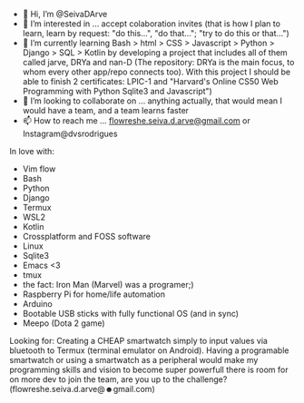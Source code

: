 - 👋 Hi, I’m @SeivaDArve
- 👀 I’m interested in ... accept colaboration invites (that is how I plan to learn, learn by request: "do this...", "do that..."; "try to do this or that...")
- 🌱 I’m currently learning Bash > html > CSS > Javascript > Python > Django > SQL > Kotlin by developing a project that includes all of them called jarve, DRYa and nan-D (The repository: DRYa is the main focus, to whom every other app/repo connects too). With this project I should be able to finish 2 certificates: LPIC-1 and "Harvard's Online CS50 Web Programming with Python Sqlite3 and Javascript")
- 💞️ I’m looking to collaborate on ... anything actually, that would mean I would have a team, and a team learns faster
- 📫 How to reach me ... flowreshe.seiva.d.arve@gmail.com or Instagram@dvsrodrigues


In love with:
- Vim flow
- Bash
- Python
- Django
- Termux
- WSL2
- Kotlin
- Crossplatform and FOSS software
- Linux
- Sqlite3
- Emacs <3
- tmux
- the fact: Iron Man (Marvel) was a programer;)
- Raspberry Pi for home/life automation
- Arduino
- Bootable USB sticks with fully functional OS (and in sync)
- Meepo (Dota 2 game)

Looking for: Creating a CHEAP smartwatch simply to input values via bluetooth to Termux (terminal emulator on Android).
  Having a programable smartwatch or using a smartwatch as a peripheral would make my programming skills and vision to become super powerfull
  there is room for on more dev to join the team, are you up to the challenge? (flowreshe.seiva.d.arve@☻gmail.com)
  
<!---
SeivaDArve/SeivaDArve is a ✨ special ✨ repository because its `README.md` (this file) appears on your GitHub profile.
You can click the Preview link to take a look at your changes.
--->
